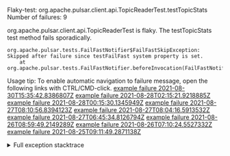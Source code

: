         
Flaky-test: org.apache.pulsar.client.api.TopicReaderTest.testTopicStats
Number of failures: 9

org.apache.pulsar.client.api.TopicReaderTest is flaky. The testTopicStats test method fails sporadically.

```
org.apache.pulsar.tests.FailFastNotifier$FailFastSkipException: Skipped after failure since testFailFast system property is set.
	at org.apache.pulsar.tests.FailFastNotifier.beforeInvocation(FailFastNotifier.java:88)

```

Usage tip: To enable automatic navigation to failure message, open the following links with CTRL/CMD-click.
[example failure 2021-08-30T15:35:42.8386807Z](https://github.com/apache/pulsar/runs/3463119398?check_suite_focus=true#step:9:3879)
[example failure 2021-08-28T02:15:21.9218885Z](https://github.com/apache/pulsar/runs/3448473880?check_suite_focus=true#step:9:2876)
[example failure 2021-08-28T00:15:30.1345949Z](https://github.com/apache/pulsar/runs/3447917315?check_suite_focus=true#step:9:2244)
[example failure 2021-08-27T08:10:56.8394123Z](https://github.com/apache/pulsar/runs/3440980370?check_suite_focus=true#step:9:2943)
[example failure 2021-08-27T08:04:16.5913532Z](https://github.com/apache/pulsar/runs/3440855241?check_suite_focus=true#step:9:2868)
[example failure 2021-08-27T06:45:34.8126794Z](https://github.com/apache/pulsar/runs/3440411158?check_suite_focus=true#step:9:2869)
[example failure 2021-08-26T08:59:49.2149289Z](https://github.com/apache/pulsar/runs/3430539961?check_suite_focus=true#step:9:3578)
[example failure 2021-08-26T07:10:24.5527332Z](https://github.com/apache/pulsar/runs/3429892136?check_suite_focus=true#step:9:2930)
[example failure 2021-08-25T09:11:49.2871138Z](https://github.com/apache/pulsar/runs/3420085427?check_suite_focus=true#step:10:2836)


<details>
<summary>Full exception stacktrace</summary>
<code><pre>
org.apache.pulsar.tests.FailFastNotifier$FailFastSkipException: Skipped after failure since testFailFast system property is set.
	at org.apache.pulsar.tests.FailFastNotifier.beforeInvocation(FailFastNotifier.java:88)

</pre></code>
</details>

